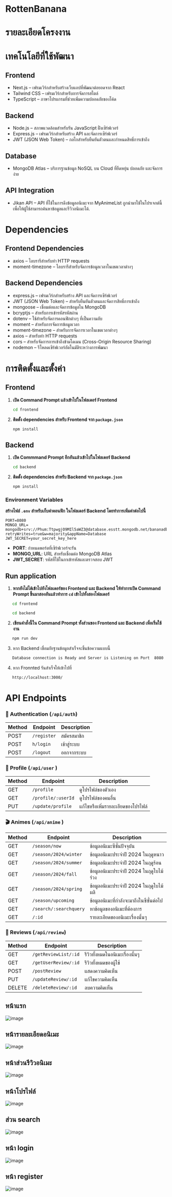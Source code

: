 # RottenBanana

# รายละเอียดโครงงาน


# เทคโนโลยีที่ใช้พัฒนา
## Frontend
- Next.js – เฟรมเวิร์กสำหรับสร้างเว็บแอปที่พัฒนาต่อยอดจาก React
- Tailwind CSS – เฟรมเวิร์กสำหรับการจัดการสไตล์
- TypeScript – ภาษาโปรแกรมที่ช่วยเพิ่มความปลอดภัยของโค้ด
## Backend
- Node.js – สภาพแวดล้อมสำหรับรัน JavaScript ฝั่งเซิร์ฟเวอร์
- Express.js – เฟรมเวิร์กสำหรับสร้าง API และจัดการเซิร์ฟเวอร์
- JWT (JSON Web Token) – กลไกสำหรับยืนยันตัวตนและกำหนดสิทธิ์การเข้าถึง
## Database
- MongoDB Atlas – บริการฐานข้อมูล NoSQL บน Cloud ที่ยืดหยุ่น ปลอดภัย และจัดการง่าย
## API Integration
- Jikan API – API ที่ใช้ในการดึงข้อมูลอนิเมะจาก MyAnimeList ถูกนำมาใช้ในโปรเจกต์นี้เพื่อให้ผู้ใช้สามารถค้นหาข้อมูลและรีวิวอนิเมะได้.

# Dependencies
## Frontend Dependencies
- axios – ไลบรารีสำหรับทำ HTTP requests
- moment-timezone – ไลบรารีสำหรับจัดการข้อมูลเวลาในเขตเวลาต่างๆ
## Backend Dependencies
- express.js – เฟรมเวิร์กสำหรับสร้าง API และจัดการเซิร์ฟเวอร์
- JWT (JSON Web Token) – สำหรับยืนยันตัวตนและจัดการสิทธิ์การเข้าถึง
- mongoose – เชื่อมต่อและจัดการข้อมูลใน MongoDB
- bcryptjs – สำหรับการเข้ารหัสรหัสผ่าน
- dotenv – ใช้สำหรับจัดการคอนฟิกต่างๆ ที่เป็นความลับ
- moment – สำหรับการจัดการข้อมูลเวลา
- moment-timezone – สำหรับการจัดการเวลาในเขตเวลาต่างๆ
- axios – สำหรับทำ HTTP requests
- cors – สำหรับจัดการการเข้าถึงข้ามโดเมน (Cross-Origin Resource Sharing)
- nodemon – รีโหลดเซิร์ฟเวอร์อัตโนมัติระหว่างการพัฒนา

# การติดตั้งและตั้งค่า
## Frontend
1. **เปิด Command Prompt แล้วเข้าไปในโฟลเดอร์ Frontend**
   ```bash
   cd frontend
   ```

2. **ติดตั้ง dependencies สำหรับ Frontend จาก `package.json`**
   ```bash
   npm install
   ```

## Backend
1. **เปิด Commmand Prompt อีกอันแล้วเข้าไปในโฟลเดอร์ Backend**
   ```cmd
   cd backend
   ```

2. **ติดตั้ง dependencies สำหรับ Backend จาก `package.json`**
   ```cmd
   npm install
   ```
### Environment Variables
**สร้างไฟล์ `.env` สำหรับเก็บค่าคอนฟิก ในโฟลเดอร์ Backend โดยทำการเพิ่มค่าต่อไปนี้**
   ```text
   PORT=8080
   MONGO_URL= mongodb+srv://Phum:TtpwgjO9MIl5aWZ3@database.esstt.mongodb.net/bananadb?retryWrites=true&w=majority&appName=Database
   JWT_SECRET=your_secret_key_here
   ```
   - **PORT**: กำหนดพอร์ตที่เซิร์ฟเวอร์จะรัน
   - **MONGO_URL**: URL สำหรับเชื่อมต่อ MongoDB Atlas
   - **JWT_SECRET**: รหัสที่ใช้ในกาเข้ารหัสและตรวจสอบ JWT
## Run application
1. **หากยังไม่ได้เข้าไปยังโฟลเดอร์ของ Frontend และ Backend ให้ทำการเปิด Command Prompt ขึ้นมาสองอันแล้วทำการ `cd` เข้าไปทั้งสองโฟลเดอร์**
```cmd
   cd frontend
```
```cmd
   cd backend
```
2. **เขียนคำสั่งนี้ใน Command Prompt ทั้งส่วนของ Frontend และ Backend เพื่อเริ่มใช้งาน**
```cmd
   npm run dev
```
3. หาก Backend เชื่อมกัยฐานข้อมูลสำเร็จจะขึ้นข้อความแบบนี้
```cmd
   Database connection is Ready and Server is Listening on Port  8080
```
4. หาก Fronnted รันสำเร็จให้เข้าไปที่
```cmd
   http://localhost:3000/
```
# API Endpoints

### 🔐 Authentication (`/api/auth`)

| Method | Endpoint               | Description |
|--------|------------------------|-------------|
| POST   | `/register`   | สมัครสมาชิก |
| POST   | `h/login`      | เข้าสู่ระบบ |
| POST   | `/logout`     | ออกจากระบบ |

### 👤 Profile (`/api/user` )

| Method | Endpoint                     | Description |
|--------|------------------------------|-------------|
| GET    | `/profile`          | ดูโปรไฟล์ของตัวเอง |
| GET    | `/profile/:userId`  | ดูโปรไฟล์ของคนอื่น |
| PUT    | `/update/profile`   | แก้ไขหรือเพิ่มรายละเอียดของโปรไฟล์ |

### 🎬 Animes (`/api/anime` )

| Method | Endpoint                           | Description |
|--------|------------------------------------|-------------|
| GET    | `/season/now`           | ข้อมูลอนิเมะซีซั่นปัจจุบัน |
| GET    | `/season/2024/winter`   | ข้อมูลอนิเมะประจำปี 2024 ในฤดูหนาว |
| GET    | `/season/2024/summer`   | ข้อมูลอนิเมะประจำปี 2024 ในฤดูร้อน |
| GET    | `/season/2024/fall`     | ข้อมูลอนิเมะประจำปี 2024 ในฤดูใบไม้ร่วง |
| GET    | `/season/2024/spring`   | ข้อมูลอนิเมะประจำปี 2024 ในฤดูใบไม้ผลิ |
| GET    | `/season/upcoming`      | ข้อมูลอนิเมะที่กำลังจะมาถึงในซีซั่นต่อไป |
| GET    | `/search/:searchquery`  | หาข้อมูลของอนิเมะที่ต้องการ|
| GET    | `/:id`                  | รายละเอียดของอนิเมะเรื่องนั้นๆ |

### 📝 Reviews (`/api/review`)

| Method | Endpoint                          | Description |
|--------|-----------------------------------|-------------|
| GET    | `/getReviewList/:id`  | รีวิวทั้งหมดในอนิเมะเรื่องนั้นๆ |
| GET    | `/getUserReview/:id`  | รีวิวทั้งหมดของผู้ใช้ |
| POST   | `/postReview`         | แสดงความคิดเห็น |
| PUT    | `/updateReview/:id`   | แก้ไขความคิดเห็น |
| DELETE | `/deleteReview/:id`   | ลบความคิดเห็น |


## หน้าแรก
![image]([frontend\public\bananaScore\หน้าแรก.png](https://github.com/Teset13118/RottenBanana/blob/main/readmepic/%E0%B8%A3%E0%B8%B9%E0%B8%9B%E0%B8%A0%E0%B8%B2%E0%B8%9E1.png?raw=true))

## หน้ารายละเอียดอนิเมะ
![image](frontend\public\bananaScore\หน้ารายละเอียดอนิเมะ.png)

## หน้าส่วนรีวิวอนิเมะ
![image](frontend\public\bananaScore\หน้าส่วนรีวิวอนิเมะ.png)

## หน้าโปรไฟล์
![image](frontend\public\bananaScore\หน้าโปรไฟล์.png)

## ส่วน search
![image](frontend\public\bananaScore\ส่วนsearch.png)

## หน้า login
![image](frontend\public\bananaScore\หน้าlogin.png)

## หน้า register
![image](frontend\public\bananaScore\หน้าregister.png)

